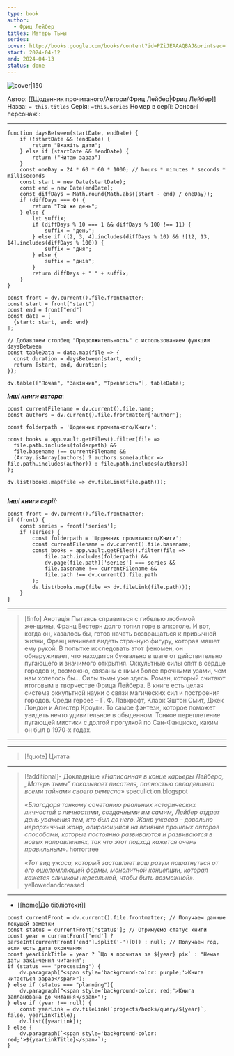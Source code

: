 ```yaml
---
type: book
author:
  - Фриц Лейбер
titles: Матерь Тьмы
series:
cover: http://books.google.com/books/content?id=PZiJEAAAQBAJ&printsec=frontcover&img=1&zoom=1&edge=curl&source=gbs_api
start: 2024-04-12
end: 2024-04-13
status: done
---
```

![cover|150](Фриц%20Лейбер%20-%20Матерь%20Тьмы.jpg)

Автор: [[Щоденник прочитаного/Автори/Фриц Лейбер|Фриц Лейбер]]
Назва: `= this.titles`
Серія:  `=this.series`
Номер в серії:
Основні персонажі:

---
```dataviewjs
function daysBetween(startDate, endDate) {
	if (!startDate && !endDate) { 
		return "Вкажіть дати"; 
	} else if (startDate && !endDate) {
		return ("Читаю зараз")
	}
	const oneDay = 24 * 60 * 60 * 1000; // hours * minutes * seconds * milliseconds
	const start = new Date(startDate);
	const end = new Date(endDate);
	const diffDays = Math.round(Math.abs((start - end) / oneDay));
	if (diffDays === 0) {
		return "Той же день";   
	} else {
		let suffix;     
	    if (diffDays % 10 === 1 && diffDays % 100 !== 11) {
		    suffix = "день";     
	    } else if ([2, 3, 4].includes(diffDays % 10) && ![12, 13, 14].includes(diffDays % 100)) {
			suffix = "дня";     
		} else {       
			suffix = "днів";     
		}          
		return diffDays + " " + suffix;   
	} 
}  

const front = dv.current().file.frontmatter;
const start = front["start"]
const end = front["end"]
const data = [
  {start: start, end: end}
];

// Добавляем столбец "Продолжительность" с использованием функции daysBetween
const tableData = data.map(file => {
  const duration = daysBetween(start, end);
  return [start, end, duration];
});

dv.table(["Почав", "Закінчив", "Тривалість"], tableData);
```

***Інші книги автора***:
```dataviewjs
const currentFilename = dv.current().file.name;
const authors = dv.current().file.frontmatter['author'];

const folderpath = 'Щоденник прочитаного/Книги';

const books = app.vault.getFiles().filter(file =>
  file.path.includes(folderpath) &&
  file.basename !== currentFilename &&
  (Array.isArray(authors) ? authors.some(author => file.path.includes(author)) : file.path.includes(authors))
);

dv.list(books.map(file => dv.fileLink(file.path)));


```
***Інші книги серії:***
```dataviewjs
const front = dv.current().file.frontmatter;
if (front) {
	const series = front['series'];
	if (series) {
		const folderpath = 'Щоденник прочитаного/Книги';
		const currentFilename = dv.current().file.basename;
		const books = app.vault.getFiles().filter(file =>  
			file.path.includes(folderpath) && 
			dv.page(file.path)['series'] === series && 
			file.basename !== currentFilename &&
			file.path !== dv.current().file.path 
		);
		dv.list(books.map(file => dv.fileLink(file.path)));
	}
}

```

---
>[!info] Анотація
>Пытаясь справиться с гибелью любимой женщины, Франц Вестерн долго топил горе в алкоголе. И вот, когда он, казалось бы, готов начать возвращаться к привычной жизни, Франц начинает видеть странную фигуру, которая машет ему рукой. В попытке исследовать этот феномен, он обнаруживает, что находится буквально в шаге от действительно пугающего и значимого открытия. Оккультные силы спят в сердце городов и, возможно, связаны с ними более прочными узами, чем нам хотелось бы… Силы тьмы уже здесь.
> Роман, который считают итоговым в творчестве Фрица Лейбера.
> В книге есть целая система оккультной науки о связи магических сил и построения городов. Среди героев – Г. Ф. Лавкрафт, Кларк Эштон Смит, Джек Лондон и Алистер Кроули. То самое фэнтези, которое поможет увидеть нечто удивительное в обыденном. Тонкое переплетение пугающей мистики с долгой прогулкой по Сан-Фанциско, каким он был в 1970-х годах.
___

****
>[!quote] Цитата

****
>[!additional]- Докладніше
>*«Написанная в конце карьеры Лейбера, „Матерь тьмы“ показывает писателя, полностью овладевшего всеми тайнами своего ремесла»*
speculiction.blogspot
>
>*«Благодаря тонкому сочетанию реальных исторических личностей с личностями, созданными им самим, Лейбер отдает дань уважения тем, кто был до него. Жанр ужасов – довольно иерархичный жанр, опирающийся на влияние прошлых авторов способами, которые постоянно развиваются и развиваются в новых направлениях, так что этот подход кажется очень правильным».*
horrortree
>
>*«Тот вид ужаса, который заставляет ваш разум пошатнуться от его ошеломляющей формы, монолитной концепции, которая кажется слишком нереальной, чтобы быть возможной».*
yellowedandcreased

****

- [[home|До бібліотеки]]

```dataviewjs
const currentFront = dv.current().file.frontmatter; // Получаем данные текущей заметки
const status = currentFront['status']; // Отримуємо статус книги
const year = currentFront['end'] ? parseInt(currentFront['end'].split('-')[0]) : null; // Получаем год, если есть дата окончания
const yearLinkTitle = year ? `Що я прочитав за ${year} рік` : "Немає даты закінчення читання";
if (status === "processing") {
	dv.paragraph("<span style='background-color: purple;'>Книга читається зараз</span>");
} else if (status === "planning"){
	dv.paragraph("<span style='background-color: red;'>Книга запланована до читання</span>");
} else if (year !== null) {
	const yearLink = dv.fileLink(`projects/books/query/${year}`, false, yearLinkTitle);
	dv.list([yearLink]);
} else {
	dv.paragraph(`<span style='background-color: red;'>${yearLinkTitle}</span>`);
}
```
